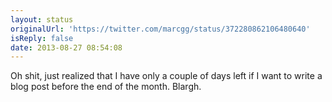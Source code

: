 ```yaml
---
layout: status
originalUrl: 'https://twitter.com/marcgg/status/372280862106480640'
isReply: false
date: 2013-08-27 08:54:08
---
```


Oh shit, just realized that I have only a couple of days left if I want to write a blog post before the end of the month. Blargh.
